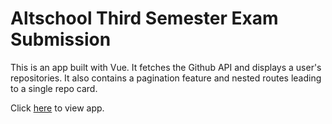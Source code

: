 # Altschool Third Semester Exam Submission

This is an app built with Vue. It fetches the Github API and displays a user's repositories.
It also contains a pagination feature and nested routes leading to a single repo card.

Click [here](https://githall.vercel.app/) to view app.
